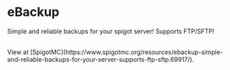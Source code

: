 # eBackup
Simple and reliable backups for your spigot server! Supports FTP/SFTP!

<br/>
View at [SpigotMC](https://www.spigotmc.org/resources/ebackup-simple-and-reliable-backups-for-your-server-supports-ftp-sftp.69917/).